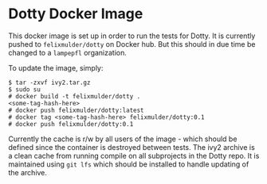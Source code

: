 Dotty Docker Image
==================
This docker image is set up in order to run the tests for Dotty. It is
currently pushed to `felixmulder/dotty` on Docker hub. But this should in due
time be changed to a `lampepfl` organization.

To update the image, simply:

```
$ tar -zxvf ivy2.tar.gz
$ sudo su
# docker build -t felixmulder/dotty .
<some-tag-hash-here>
# docker push felixmulder/dotty:latest
# docker tag <some-tag-hash-here> felixmulder/dotty:0.1
# docker push felixmulder/dotty:0.1
```

Currently the cache is r/w by all users of the image - which should be defined
since the container is destroyed between tests. The ivy2 archive is a clean cache
from running compile on all subprojects in the Dotty repo. It is maintained using
`git lfs` which should be installed to handle updating of the archive.
